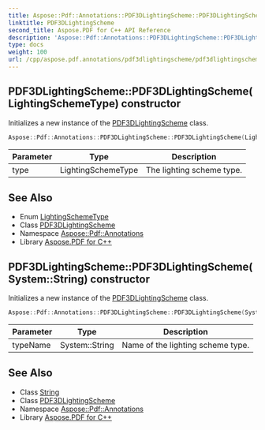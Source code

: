 ```yaml
---
title: Aspose::Pdf::Annotations::PDF3DLightingScheme::PDF3DLightingScheme constructor
linktitle: PDF3DLightingScheme
second_title: Aspose.PDF for C++ API Reference
description: 'Aspose::Pdf::Annotations::PDF3DLightingScheme::PDF3DLightingScheme constructor. Initializes a new instance of the PDF3DLightingScheme class in C++.'
type: docs
weight: 100
url: /cpp/aspose.pdf.annotations/pdf3dlightingscheme/pdf3dlightingscheme/
---
```

## PDF3DLightingScheme::PDF3DLightingScheme(LightingSchemeType) constructor


Initializes a new instance of the [PDF3DLightingScheme](../) class.

```cpp
Aspose::Pdf::Annotations::PDF3DLightingScheme::PDF3DLightingScheme(LightingSchemeType type)
```


| Parameter | Type | Description |
| --- | --- | --- |
| type | LightingSchemeType | The lighting scheme type. |

## See Also

* Enum [LightingSchemeType](../../lightingschemetype/)
* Class [PDF3DLightingScheme](../)
* Namespace [Aspose::Pdf::Annotations](../../)
* Library [Aspose.PDF for C++](../../../)
## PDF3DLightingScheme::PDF3DLightingScheme(System::String) constructor


Initializes a new instance of the [PDF3DLightingScheme](../) class.

```cpp
Aspose::Pdf::Annotations::PDF3DLightingScheme::PDF3DLightingScheme(System::String typeName)
```


| Parameter | Type | Description |
| --- | --- | --- |
| typeName | System::String | Name of the lighting scheme type. |

## See Also

* Class [String](../../../system/string/)
* Class [PDF3DLightingScheme](../)
* Namespace [Aspose::Pdf::Annotations](../../)
* Library [Aspose.PDF for C++](../../../)
